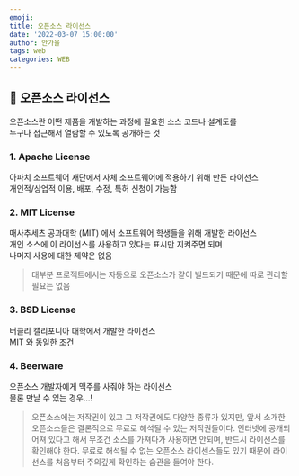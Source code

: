 ```yaml
---
emoji:
title: 오픈소스 라이선스
date: '2022-03-07 15:00:00'
author: 안가을
tags: web
categories: WEB
---
```


## 💙 오픈소스 라이선스

오픈소스란 어떤 제품을 개발하는 과정에 필요한 소스 코드나 설계도를<br />
누구나 접근해서 열람할 수 있도록 공개하는 것

### 1. Apache License

아파치 소프트웨어 재단에서 자체 소프트웨어에 적용하기 위해 만든 라이선스<br />
개인적/상업적 이용, 배포, 수정, 특허 신청이 가능함

### 2. MIT License

매사추세츠 공과대학 (MIT) 에서 소프트웨어 학생들을 위해 개발한 라이선스<br />
개인 소스에 이 라이선스를 사용하고 있다는 표시만 지켜주면 되며<br />
나머지 사용에 대한 제약은 없음

> 대부분 프로젝트에서는 자동으로 오픈소스가 같이 빌드되기 때문에 따로 관리할 필요는 없음

### 3. BSD License

버클리 캘리포니아 대학에서 개발한 라이선스<br />
MIT 와 동일한 조건

### 4. Beerware

오픈소스 개발자에게 맥주를 사줘야 하는 라이선스<br />
물론 만날 수 있는 경우...!

> 오픈소스에는 저작권이 있고 그 저작권에도 다양한 종류가 있지만, 앞서 소개한 오픈소스들은 결론적으로 무료로 해석될 수 있는 저작권들이다. 인터넷에 공개되어져 있다고 해서 무조건 소스를 가져다가 사용하면 안되며, 반드시 라이선스를 확인해야 한다. 무료로 해석될 수 없는 오픈소스 라이센스들도 있기 때문에 라이선스를 처음부터 주의깊게 확인하는 습관을 들여야 한다.

```toc

```
